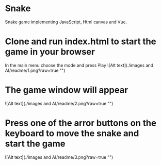 # Snake
Snake game implementing JavaScript, Html canvas and Vue.
# Clone and run index.html to start the game in your browser
In the main menu choose the mode and press Play
![Alt text](./images and AI/readme/1.png?raw=true "")
# The game window will appear
![Alt text](./images and AI/readme/2.png?raw=true "")
# Press one of the arror buttons on the keyboard to move the snake and start the game
![Alt text](./images and AI/readme/3.png?raw=true "")



